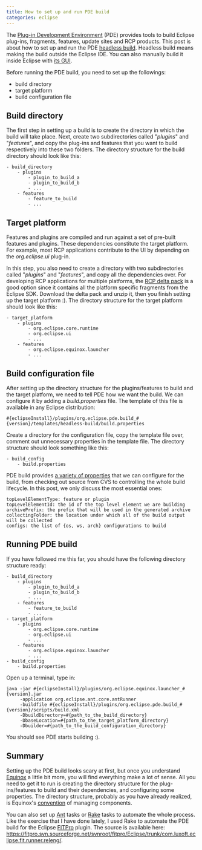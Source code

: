 ```yaml
---
title: How to set up and run PDE build
categories: eclipse
---
```


The [Plug-in Development Environment][1] (PDE) provides tools to build Eclipse plug-ins, fragments, features, update sites and RCP products. This post is about how to set up and run the PDE [headless build][2]. Headless build means making the build outside the Eclipse IDE. You can also manually build it inside Eclipse with [its GUI][3].

<!--more-->

Before running the PDE build, you need to set up the followings:

* build directory
* target platform
* build configuration file

## Build directory

The first step in setting up a build is to create the directory in which the build will take place. Next, create two subdirectories called "*plugins*" and "*features*", and copy the plug-ins and features that you want to build respectively into these two folders. The directory structure for the build directory should look like this:

	- build_directory
	    - plugins
	        - plugin_to_build_a
	        - plugin_to_build_b
	        - ...
	    - features
	        - feature_to_build
	        - ...

## Target platform

Features and plugins are compiled and run against a set of pre-built features and plugins. These dependencies constitute the target platform. For example, most RCP applications contribute to the UI by depending on the *org.eclipse.ui* plug-in. 

In this step, you also need to create a directory with two subdirectories called "*plugins*" and "*features*", and copy all the dependencies over. For developing RCP applications for multiple platforms, the [RCP delta pack][4] is a good option since it contains all the platform specific fragments from the Eclipse SDK. Download the delta pack and unzip it, then you finish setting up the target platform :). The directory structure for the target platform should look like this:

	- target_platform
	    - plugins
	        - org.eclipse.core.runtime
	        - org.eclipse.ui
	        - ...
	    - features
	        - org.eclipse.equinox.launcher
	        - ...

## Build configuration file

After setting up the directory structure for the plugins/features to build and the target platform, we need to tell PDE how we want the build. We can configure it by adding a *build.properties* file. The template of this file is available in any Eclipse distribution:

	#{eclipseInstall}/plugins/org.eclipse.pde.build_#{version}/templates/headless-build/build.properties

Create a directory for the configuration file, copy the template file over, comment out unnecessary properties in the template file. The directory structure should look something like this:

	- build_config
	    - build.properties 

PDE build provides [a variety of properties][5] that we can configure for the build, from checking out source from CVS to controlling the whole build lifecycle. In this post, we only discuss the most essential ones:

	topLevelElementType: feature or plugin
	topLevelElementId: the id of the top level element we are building
	archivePrefix: the prefix that will be used in the generated archive
	collectingFolder: the location under which all of the build output will be collected
	configs: the list of {os, ws, arch} configurations to build

## Running PDE build

If you have followed me this far, you should have the following directory structure ready:

	- build_directory
	    - plugins
	        - plugin_to_build_a
	        - plugin_to_build_b
	        - ...
	    - features
	        - feature_to_build
	        - ...
	- target_platform
	    - plugins
	        - org.eclipse.core.runtime
	        - org.eclipse.ui
	        - ...
	    - features
	        - org.eclipse.equinox.launcher
	        - ...
	- build_config
	    - build.properties

Open up a terminal, type in: 

	java -jar #{eclipseInstall}/plugins/org.eclipse.equinox.launcher_#{version}.jar
	     -application org.eclipse.ant.core.antRunner
	     -buildfile #{eclipseInstall}/plugins/org.eclipse.pde.build_#{version}/scripts/build.xml
	     -DbuildDirectory=#{path_to_the_build_directory}
	     -DbaseLocation=#{path_to_the_target_platform_directory}
	     -Dbuilder=#{path_to_the_build_configuration_directory}

You should see PDE starts building :).

## Summary

Setting up the PDE build looks scary at first, but once you understand [Equinox][6] a little bit more, you will find everything make a lot of sense. All you need to get it to run is creating the directory structure for the plug-ins/features to build and their dependencies, and configuring some properties. The directory structure, probably as you have already realized, is Equinox's [convention][7] of managing components.

You can also set up [Ant][8] tasks or [Rake][9] tasks to automate the whole process. Like the exercise that I have done lately, I used Rake to automate the PDE build for the Eclipse [FITPro][10] plugin. The source is available here: <https://fitpro.svn.sourceforge.net/svnroot/fitpro/Eclipse/trunk/com.luxoft.eclipse.fit.runner.releng/>.

[1]: http://www.eclipse.org/pde/
[2]: http://wiki.eclipse.org/index.php/PDEBuild
[3]: http://www.eclipse.org/articles/Article-PDE-Automation/automation.html
[4]: http://archive.eclipse.org/eclipse/downloads/drops/S-3.6RC4-201006031500/index.php#DeltaPack
[5]: http://help.eclipse.org/galileo/index.jsp?topic=/org.eclipse.pde.doc.user/tasks/pde_feature_generating_antcommandline.htm
[6]: http://www.eclipse.org/equinox/
[7]: http://en.wikipedia.org/wiki/Convention_over_configuration
[8]: http://ant.apache.org/
[9]: http://rake.rubyforge.org/
[10]: http://sourceforge.net/projects/fitpro/
